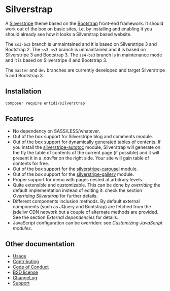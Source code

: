 Silverstrap
===========

A [Silverstripe](https://www.silverstripe.org/) theme based on the
[Bootstrap](http://getbootstrap.com/) front-end framework. It should
work out of the box on basic sites, i.e. by installing and enabling it you
should already see how it looks a Silverstrap based website.

The `ss3-bs2` branch is unmaintained and it is based on Silverstripe 3
and Bootstrap 2. The `ss3-bs3` branch is unmaintained and it is based on
Silverstripe 3 and Bootstrap 3. The `ss4-bs3` branch is in maintenance
mode and it is based on Silverstripe 4 and Bootstrap 3.

The `master` and `dev` branches are currently developed and target
Silverstripe 5 and Bootstrap 3.


Installation
------------

    composer require entidi/silverstrap


Features
--------

* No dependency on SASS/LESS/whatever.
* Out of the box support for Silverstripe blog and comments module.
* Out of the box support for dynamically generated tables of contents.
  If you install the [silverstripe-autotoc](https://github.com/ntd/silverstripe-autotoc)
  module, Silverstrap will generate on the fly the table of contents of
  the current page (if possible) and it will present it in a _.navlist_
  on the right side. Your site will gain table of contents for free.
* Out of the box support for the
  [silverstripe-carousel](https://github.com/ntd/silverstripe-carousel/)
  module.
* Out of the box support for the
  [silverstripe-gallery](https://github.com/ntd/silverstripe-gallery/)
  module.
* Proper support for menu with pages nested at arbitrary levels.
* Quite extensible and customizable. This can be done by _overriding_
  the default implementation instead of editing it: check the section
  *Overriding Silverstrap* for further details.
* Different components inclusion methods. By default external components
  (such as JQuery and Bootstrap) are fetched from the jsdelivr CDN
  network but a couple of alternate methods are provided. See the
  section *External dependencies* for details.
* JavaScript configuration can be overriden: see *Customizing JavaScript
  modules*.


Other documentation
-------------------

* [Usage](docs/en/usage.md)
* [Contributing](CONTRIBUTING.md)
* [Code of Conduct](https://docs.silverstripe.org/en/contributing/code_of_conduct)
* [BSD license](LICENSE.md)
* [ChangeLog](CHANGELOG.md)
* [Support](docs/en/support.md)
